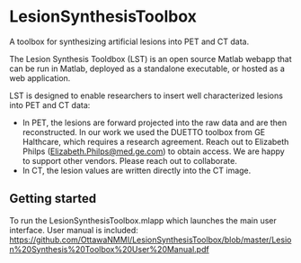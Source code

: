 # LesionSynthesisToolbox
A toolbox for synthesizing artificial lesions into PET and CT data.

The Lesion Synthesis Tooldbox (LST) is an open source Matlab webapp that can be run in Matlab, deployed as a standalone executable, or hosted as a web application. 

LST is designed to enable researchers to insert well characterized lesions into PET and CT data:
- In PET, the lesions are forward projected into the raw data and are then reconstructed. In our work we used the DUETTO toolbox from GE Halthcare, which requires a research agreement. Reach out to Elizabeth Philps (Elizabeth.Philps@med.ge.com) to obtain access. We are happy to support other vendors. Please reach out to collaborate.
- In CT, the lesion values are written directly into the CT image.

## Getting started
To run the LesionSynthesisToolbox.mlapp which launches the main user interface.
User manual is included: https://github.com/OttawaNMMI/LesionSynthesisToolbox/blob/master/Lesion%20Synthesis%20Toolbox%20User%20Manual.pdf
